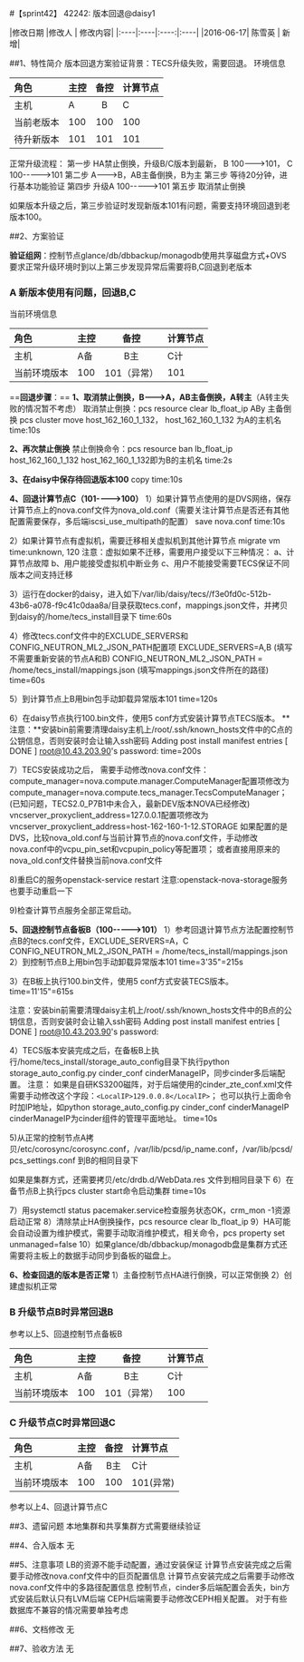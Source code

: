 #【sprint42】 42242: 版本回退@daisy1

|修改日期	|修改人 | 	修改内容|
|:----|:----|:----:|:----|
|2016-06-17| 陈雪英 |    新增|

##1、特性简介
版本回退方案验证背景：TECS升级失败，需要回退。
环境信息

| 角色 |主控   |备控   |   计算节点|
|:----|:----|:----:|:----|
|主机 |  A |     B |     C|
|当前老版本| 100  |  100  |  100|
|待升新版本  | 101  | 101 | 101 |
正常升级流程：
第一步 HA禁止倒换，升级B/C版本到最新，  B 100--->101， C 100----->101
第二步 A--->B，AB主备倒换，B为主
第三步 等待20分钟，进行基本功能验证
第四步 升级A 100----->101
第五步 取消禁止倒换

如果版本升级之后，第三步验证时发现新版本101有问题，需要支持环境回退到老版本100。

##2、方案验证

**验证组网**：控制节点glance/db/dbbackup/monagodb使用共享磁盘方式+OVS
要求正常升级环境时到以上第三步发现异常后需要将B,C回退到老版本
### A 新版本使用有问题，回退B,C

当前环境信息

| 角色 |主控   |备控   |   计算节点|
|:----|:----|:----:|:----|
|主机 |  A备 |     B主 |     C计|
|当前环境版本| 100  |  101（异常）  |  101|

==**回退步骤**：==
**1、取消禁止倒换，B--->A，AB主备倒换，A转主**（A转主失败的情况暂不考虑）
取消禁止倒换：pcs resource clear lb_float_ip
ABy 主备倒换  pcs cluster move host_162_160_1_132， host_162_160_1_132 为A的主机名
time:10s

**2、再次禁止倒换**
禁止倒换命令：pcs resource ban lb_float_ip host_162_160_1_132
host_162_160_1_132即为B的主机名
time:2s

**3、在daisy中保存待回退版本100**
copy time:10s

**4、回退计算节点C（101---->100）**
1）如果计算节点使用的是DVS网络，保存计算节点上的nova.conf文件为nova_old.conf（需要关注计算节点是否还有其他配置需要保存，多后端iscsi_use_multipath的配置）
save nova.conf time:10s

2）如果计算节点有虚拟机，需要迁移相关虚拟机到其他计算节点
migrate vm time:unknown, 120
注意：虚拟如果不迁移，需要用户接受以下三种情况：
a、计算节点故障
b、用户能接受虚拟机中断业务
c、用户不能接受需要TECS保证不同版本之间支持迁移

3）运行在docker的daisy，进入如下/var/lib/daisy/tecs//f3e0fd0c-512b-43b6-a078-f9c41c0daa8a/目录获取tecs.conf，mappings.json文件，并拷贝到daisy的/home/tecs_install目录下
time:60s

4）修改tecs.conf文件中的EXCLUDE_SERVERS和CONFIG_NEUTRON_ML2_JSON_PATH配置项
EXCLUDE_SERVERS=A,B  (填写不需要重新安装的节点A和B)
CONFIG_NEUTRON_ML2_JSON_PATH = /home/tecs_install/mappings.json  (填写mappings.json文件所在的路径)
time=60s

5）到计算节点上B用bin包手动卸载异常版本101
time=120s

6）在daisy节点执行100.bin文件，使用5 conf方式安装计算节点TECS版本。
**注意：**安装bin前需要清理daisy主机上/root/.ssh/known_hosts文件中的C点的公钥信息，否则安装时会让输入ssh密码
Adding post install manifest entries                 [ DONE ]
root@10.43.203.90's password: 
time=200s

7）TECS安装成功之后，
需要手动修改nova.conf文件：
compute_manager=nova.compute.manager.ComputeManager配置项修改为
compute_manager=nova.compute.tecs_manager.TecsComputeManager；(已知问题，TECS2.0_P7B1中未合入，最新DEV版本NOVA已经修改)
vncserver_proxyclient_address=127.0.0.1配置项修改为
vncserver_proxyclient_address=host-162-160-1-12.STORAGE
如果配置的是DVS，比较nova_old.conf与当前计算节点的nova.conf文件，手动修改nova.conf中的vcpu_pin_set和vcpupin_policy等配置项；
或者直接用原来的nova_old.conf文件替换当前nova.conf文件

8)重启C的服务openstack-service restart
注意:openstack-nova-storage服务也要手动重启一下

9)检查计算节点服务全部正常启动。

**5、回退控制节点备板B（100----->101）**
1）参考回退计算节点方法配置控制节点B的tecs.conf文件，EXCLUDE_SERVERS=A，C
CONFIG_NEUTRON_ML2_JSON_PATH = /home/tecs_install/mappings.json
2）到控制节点B上用bin包手动卸载异常版本101
time=3'35"=215s

3）在B板上执行100.bin文件，使用5 conf方式安装TECS版本。
time=11'15"=615s

注意：安装bin前需要清理daisy主机上/root/.ssh/known_hosts文件中的B点的公钥信息，否则安装时会让输入ssh密码
Adding post install manifest entries                 [ DONE ]
root@10.43.203.90's password: 

4）TECS版本安装完成之后，在备板B上执行/home/tecs_install/storage_auto_config目录下执行python storage_auto_config.py cinder_conf cinderManageIP，同步cinder多后端配置。
注意： 如果是自研KS3200磁阵，对于后端使用的cinder_zte_conf.xml文件需要手动修改这个字段：`<LocalIP>129.0.0.8</LocalIP>`；
也可以执行上面命令时加IP地址，如python storage_auto_config.py cinder_conf cinderManageIP
cinderManageIP为cinder组件的管理平面地址。
time=10s

5)从正常的控制节点A拷贝/etc/corosync/corosync.conf，/var/lib/pcsd/ip_name.conf，/var/lib/pcsd/pcs_settings.conf 到B的相同目录下


如果是集群方式，还需要拷贝/etc/drdb.d/WebData.res 文件到相同目录下
6）在备节点B上执行pcs cluster start命令启动集群
time=10s

7）用systemctl status pacemaker.service检查服务状态OK，crm_mon -1资源启动正常
8）清除禁止HA倒换操作，pcs resource clear lb_float_ip
9）HA可能会自动设置为维护模式，需要手动取消维护模式，相关命令，pcs property set unmanaged=false
10）如果glance/db/dbbackup/monagodb盘是集群方式还需要将主板上的数据手动同步到备板的磁盘上。


**6、检查回退的版本是否正常**
1）主备控制节点HA进行倒换，可以正常倒换
2）创建虚拟机正常

### B 升级节点B时异常回退B
参考以上5、回退控制节点备板B

| 角色 |主控   |备控   |   计算节点|
|:----|:----|:----:|:----|
|主机 |  A备 |     B主 |     C计|
|当前环境版本| 100  |  101（异常）  |  100|

### C 升级节点C时异常回退C
| 角色 |主控   |备控   |   计算节点|
|:----|:----|:----:|:----|
|主机 |  A备 |     B主 |     C计|
|当前环境版本| 100  |  100  |  101(异常)|
参考以上4、回退计算节点C

##3、遗留问题
本地集群和共享集群方式需要继续验证

##4、合入版本
无

##5、注意事项
LB的资源不能手动配置，通过安装保证
计算节点安装完成之后需要手动修改nova.conf文件中的巨页配置信息
计算节点安装完成之后需要手动修改nova.conf文件中的多路径配置信息
控制节点，cinder多后端配置会丢失，bin方式安装后默认只有LVM后端
CEPH后端需要手动修改CEPH相关配置。
对于有些数据库不兼容的情况需要单独考虑

##6、文档修改
无

##7、验收方法
无